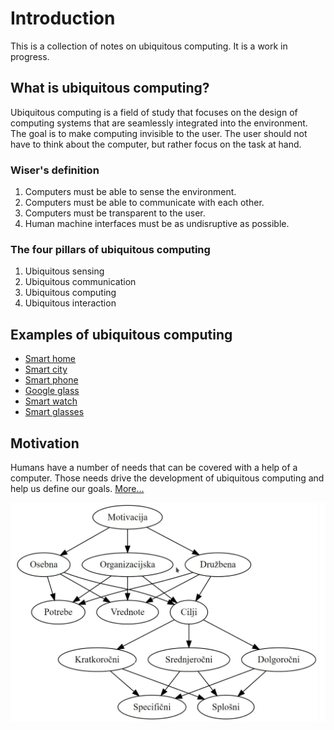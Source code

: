 # Introduction

This is a collection of notes on ubiquitous computing. It is a work in progress.

## What is ubiquitous computing?

Ubiquitous computing is a field of study that focuses on the design of computing systems that are seamlessly integrated into the environment. The goal is to make computing invisible to the user. The user should not have to think about the computer, but rather focus on the task at hand.

### Wiser's definition

1. Computers must be able to sense the environment.
2. Computers must be able to communicate with each other.
3. Computers must be transparent to the user.
4. Human machine interfaces must be as undisruptive as possible.

### The four pillars of ubiquitous computing

1. Ubiquitous sensing
2. Ubiquitous communication
3. Ubiquitous computing
4. Ubiquitous interaction

## Examples of ubiquitous computing

- [Smart home](https://en.wikipedia.org/wiki/Smart_home)
- [Smart city](https://en.wikipedia.org/wiki/Smart_city)
- [Smart phone](https://en.wikipedia.org/wiki/Smartphone)
- [Google glass](https://en.wikipedia.org/wiki/Google_Glass)
- [Smart watch](https://en.wikipedia.org/wiki/Smartwatch)
- [Smart glasses](https://en.wikipedia.org/wiki/Smart_glasses)

## Motivation

Humans have a number of needs that can be covered with a help of a computer.
Those needs drive the development of ubiquitous computing and help us define our goals. [More...](./covering_the_human_needs.md) 

![Motivation](../img/tipi_motivacije.png)